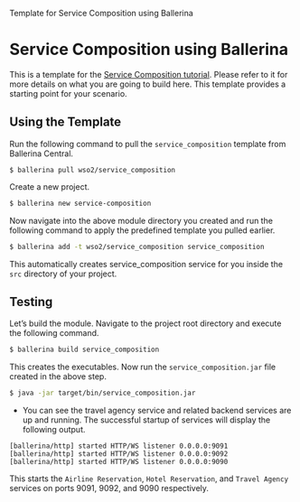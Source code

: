 Template for Service Composition using Ballerina

# Service Composition using Ballerina

This is a template for the [Service Composition tutorial](https://ei.docs.wso2.com/en/7.0.0/ballerina-integrator/learn/tutorials/integration-patterns-and-soa/service-composition/1/). Please refer to it for more details on what you are going to build here. This template provides a starting point for your scenario. 

## Using the Template

Run the following command to pull the `service_composition` template from Ballerina Central.

```
$ ballerina pull wso2/service_composition
```

Create a new project.

```bash
$ ballerina new service-composition
```

Now navigate into the above module directory you created and run the following command to apply the predefined template you pulled earlier.

```bash
$ ballerina add -t wso2/service_composition service_composition
```

This automatically creates service_composition service for you inside the `src` directory of your project.  

## Testing

Let’s build the module. Navigate to the project root directory and execute the following command.

```bash
$ ballerina build service_composition
```

This creates the executables. Now run the `service_composition.jar` file created in the above step. 
```bash
$ java -jar target/bin/service_composition.jar
```

- You can see the travel agency service and related backend services are up and running. The successful startup of services will display the following output.
```
[ballerina/http] started HTTP/WS listener 0.0.0.0:9091
[ballerina/http] started HTTP/WS listener 0.0.0.0:9092
[ballerina/http] started HTTP/WS listener 0.0.0.0:9090
```
This starts the `Airline Reservation`, `Hotel Reservation`, and `Travel Agency` services on ports 9091, 9092, and 9090 respectively.
